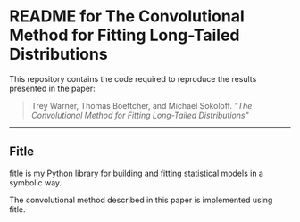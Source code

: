 # README for The Convolutional Method for Fitting Long-Tailed Distributions

This repository contains the code required to reproduce the results presented in the paper:

> Trey Warner, Thomas Boettcher, and Michael Sokoloff. *"The Convolutional Method for Fitting Long-Tailed Distributions"*

---

## Fitle

[fitle](https://github.com/trey-warner/fitle) is my Python library for building and fitting statistical models in a symbolic way.  

The convolutional method described in this paper is implemented using fitle.

